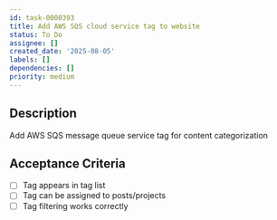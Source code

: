 ```yaml
---
id: task-0000393
title: Add AWS SQS cloud service tag to website
status: To Do
assignee: []
created_date: '2025-08-05'
labels: []
dependencies: []
priority: medium
---
```


## Description

Add AWS SQS message queue service tag for content categorization

## Acceptance Criteria

- [ ] Tag appears in tag list
- [ ] Tag can be assigned to posts/projects
- [ ] Tag filtering works correctly
